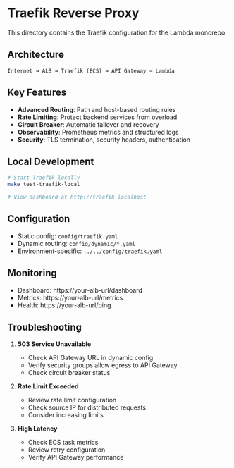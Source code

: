 # Traefik Reverse Proxy

This directory contains the Traefik configuration for the Lambda monorepo.

## Architecture

```
Internet → ALB → Traefik (ECS) → API Gateway → Lambda
```

## Key Features

- **Advanced Routing**: Path and host-based routing rules
- **Rate Limiting**: Protect backend services from overload
- **Circuit Breaker**: Automatic failover and recovery
- **Observability**: Prometheus metrics and structured logs
- **Security**: TLS termination, security headers, authentication

## Local Development

```bash
# Start Traefik locally
make test-traefik-local

# View dashboard at http://traefik.localhost
```

## Configuration

- Static config: `config/traefik.yaml`
- Dynamic routing: `config/dynamic/*.yaml`
- Environment-specific: `../../config/traefik.yaml`

## Monitoring

- Dashboard: https://your-alb-url/dashboard
- Metrics: https://your-alb-url/metrics
- Health: https://your-alb-url/ping

## Troubleshooting

1. **503 Service Unavailable**
   - Check API Gateway URL in dynamic config
   - Verify security groups allow egress to API Gateway
   - Check circuit breaker status

2. **Rate Limit Exceeded**
   - Review rate limit configuration
   - Check source IP for distributed requests
   - Consider increasing limits

3. **High Latency**
   - Check ECS task metrics
   - Review retry configuration
   - Verify API Gateway performance
